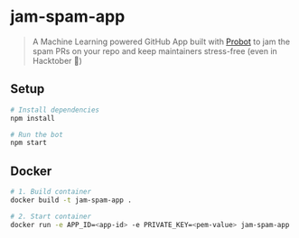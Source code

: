 # jam-spam-app

> A Machine Learning powered GitHub App built with [Probot](https://github.com/probot/probot) to jam the spam PRs on your repo and keep maintainers stress-free (even in Hacktober 🎃)

## Setup

```sh
# Install dependencies
npm install

# Run the bot
npm start
```

## Docker

```sh
# 1. Build container
docker build -t jam-spam-app .

# 2. Start container
docker run -e APP_ID=<app-id> -e PRIVATE_KEY=<pem-value> jam-spam-app
```
